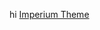 hi
[Imperium Theme](https://github.com/donfushii/Vencord-Things/blob/6b8782040bd42eb6d98cac27bd2c3c8bb4a235a7/Themes/Imperium/Imperium.theme)
